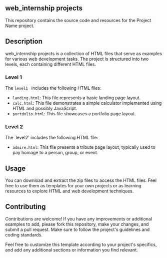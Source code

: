
## web_internship projects

This repository contains the source code and resources for the Project Name project.

## Description

web_internship projects is a collection of HTML files that serve as examples for various web development tasks. The project is structured into two levels, each containing different HTML files.

### Level 1

The `level1 ` includes the following HTML files:

- `landing.html`: This file represents a basic landing page layout.
- `calc.html`: This file demonstrates a simple calculator implemented using HTML and possibly JavaScript.
- `portdolio.html`: This file showcases a portfolio page layout.

### Level 2

The `level2' includes the following HTML file:

- `admire.html`: This file presents a tribute page layout, typically used to pay homage to a person, group, or event.

## Usage

You can download and extract the zip files to access the HTML files. Feel free to use them as templates for your own projects or as learning resources to explore HTML and web development techniques.

## Contributing

Contributions are welcome! If you have any improvements or additional examples to add, please fork this repository, make your changes, and submit a pull request. Make sure to follow the project's guidelines and coding standards.




Feel free to customize this template according to your project's specifics, and add any additional sections or information you find relevant.
